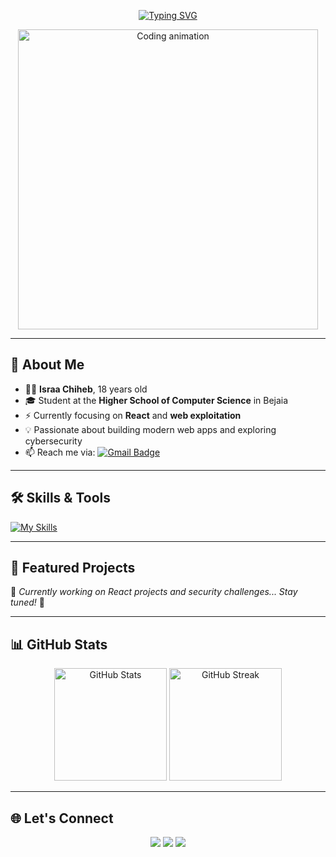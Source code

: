 <!-- Header / Banner -->
<p align="center">
  <a href="https://git.io/typing-svg">
    <img src="https://readme-typing-svg.demolab.com?font=Fira+Code&size=24&duration=2000&pause=1000&center=true&vCenter=true&width=600&lines=Hi+there!+👋;I'm+Israa+Chiheb;18+Years+Old;Student+at+Higher+School+of+Computer+Science+Bejaia;React+%26+Web+Exploitation+Learner;Always+Learning+New+Things" alt="Typing SVG" />
  </a>
</p>


<!-- Coding GIF -->
<p align="center">
  <img src="https://media.giphy.com/media/qgQUggAC3Pfv687qPC/giphy.gif" width="480" alt="Coding animation">
</p>

---

## 🚀 About Me

- 👩‍💻 **Israa Chiheb**, 18 years old  
- 🎓 Student at the **Higher School of Computer Science** in Bejaia  
- ⚡ Currently focusing on **React** and **web exploitation**  
- 💡 Passionate about building modern web apps and exploring cybersecurity  
- 📫 Reach me via: [![Gmail Badge](https://img.shields.io/badge/-israachiheb-c14438?style=flat&logo=Gmail&logoColor=white)](mailto:israaisraa202000@gmail.com)

---

## 🛠 Skills & Tools

[![My Skills](https://skillicons.dev/icons?i=js,html,css,c,discord,git,github,gmail,linux,obsidian,react,arduino,kali)](https://skillicons.dev)

---

## 📂 Featured Projects

🚧 *Currently working on React projects and security challenges... Stay tuned!* 🚧  

---

## 📊 GitHub Stats

<p align="center">
  <img src="https://github-readme-stats.vercel.app/api?username=YOUR_USERNAME&show_icons=true&theme=tokyonight" alt="GitHub Stats" height="180" />
  <img src="https://github-readme-streak-stats.herokuapp.com/?user=YOUR_USERNAME&theme=tokyonight" alt="GitHub Streak" height="180" />
</p>

---

## 🌐 Let's Connect

<p align="center">
  <a href="[https://github.com/itsmeisraa"]><img src="https://img.shields.io/badge/GitHub-000?style=for-the-badge&logo=github" /></a>
  <a href="mailto:israaisraa202000@gmail.com"><img src="https://img.shields.io/badge/Email-D14836?style=for-the-badge&logo=gmail&logoColor=white" /></a>
  <a href="https://discordapp.com/users/itsmeisraa"><img src="https://img.shields.io/badge/Discord-5865F2?style=for-the-badge&logo=discord&logoColor=white" /></a>
</p>
